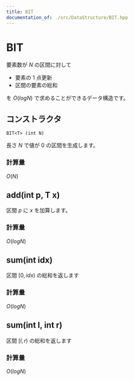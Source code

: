 ```yaml
---
title: BIT
documentation_of: ./src/DataStructure/BIT.hpp
---
```


# BIT
要素数が $N$ の区間に対して
- 要素の $1$ 点更新
- 区間の要素の総和

を $O(log N)$ で求めることができるデータ構造です。

## コンストラクタ
`BIT<T> (int N)`

長さ $N$ で値が 0 の区間を生成します。

### 計算量
$O(N)$

## add(int p, T x)
区間 $p$ に $x$ を加算します。

### 計算量
$O(log N)$

## sum(int idx)
区間 $[0, idx)$ の総和を返します
### 計算量
$O(log N)$

## sum(int l, int r)
区間 $[l, r)$ の総和を返します
### 計算量
$O(log N)$